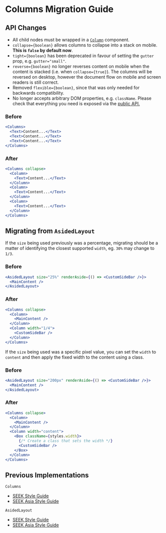 # Columns Migration Guide

## API Changes

- All child nodes must be wrapped in a [`Column`](https://seek-oss.github.io/braid-design-system/components/Column) component.
- `collapse={boolean}` allows columns to collapse into a stack on mobile. **This is `false` by default now**.
- `tight={boolean}` has been deprecated in favour of setting the `gutter` prop, e.g. `gutter="small"`.
- `reverse={boolean}` no longer reverses content on mobile when the content is stacked (i.e. when `collapse={true}`). The columns will be reversed on desktop, however the document flow on mobile and screen readers is still correct.
- Removed `flexible={boolean}`, since that was only needed for backwards compatibility.
- No longer accepts arbitrary DOM properties, e.g. `className`. Please check that everything you need is exposed via the [public API.](https://seek-oss.github.io/braid-design-system/components/Columns)

### Before

```jsx
<Columns>
  <Text>Content...</Text>
  <Text>Content...</Text>
  <Text>Content...</Text>
</Columns>
```

### After

```jsx
<Columns collapse>
  <Column>
    <Text>Content...</Text>
  </Column>
  <Column>
    <Text>Content...</Text>
  </Column>
  <Column>
    <Text>Content...</Text>
  </Column>
</Columns>
```

## Migrating from `AsidedLayout`

If the `size` being used previously was a percentage, migrating should be a matter of identifying the closest supported `width`, eg. `30%` may change to `1/3`.

### Before

```jsx
<AsidedLayout size="25%" renderAside={() => <CustomSideBar />}>
  <MainContent />
</AsidedLayout>
```

### After

```jsx
<Columns collapse>
  <Column>
    <MainContent />
  </Column>
  <Column width="1/4">
    <CustomSideBar />
  </Column>
</Columns>
```

If the `size` being used was a specific pixel value, you can set the `width` to `content` and then apply the fixed width to the content using a class.

### Before

```jsx
<AsidedLayout size="200px" renderAside={() => <CustomSideBar />}>
  <MainContent />
</AsidedLayout>
```

### After

```jsx
<Columns collapse>
  <Column>
    <MainContent />
  </Column>
  <Column width="content">
    <Box className={styles.width}>
      {/* Create a class that sets the width */}
      <CustomSideBar />
    </Box>
  </Column>
</Columns>
```

## Previous Implementations

`Columns`

- [SEEK Style Guide](https://seek-oss.github.io/seek-style-guide/columns)
- [SEEK Asia Style Guide](https://seekinternational.github.io/seek-asia-style-guide/columns)

`AsidedLayout`

- [SEEK Style Guide](https://seek-oss.github.io/seek-style-guide/asided-layout)
- [SEEK Asia Style Guide](https://seekinternational.github.io/seek-asia-style-guide/asided-layout)
